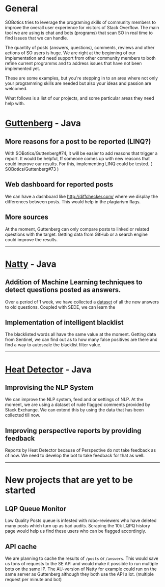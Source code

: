 # General

SOBotics tries to leverage the programing skills of community members to improve the overall user experience for visitors of Stack Overflow. 
The main tool we are using is chat and bots (programs) that scan SO in real time to find issues that we can handle.

The quantity of posts (answers, questions), comments, reviews and other actions of SO users is huge. We are right at the beginning of our implementation and need support from other community members to both refine current programms and to address issues that have not been implemented yet.

These are some examples, but you're stepping in to an area where not only your programming skills are needed but also your ideas and passion are welcomed.

What follows is a list of our projects, and some particular areas they need help with.


# [Guttenberg](https://github.com/SOBotics/Guttenberg) - Java

## More reasons for a post to be reported (LINQ?)

With SOBotics/Guttenberg#74, it will be easier to add reasons that trigger a report.
It would be helpful, ff someone comes up with new reasons that could improve our results. For this, implementing LINQ could be tested. ( SOBotics/Guttenberg#73 )

## Web dashboard for reported posts

We can have a dashboard like http://diffchecker.com/ where we display the differences between posts. This would help in the plagiarism flags. 

## More sources

At the moment, Guttenberg can only compare posts to linked or related questions with the target. Getting data from GitHub or a search engine could improve the results.

----------------------------

# [Natty](https://github.com/SOBotics/Natty) - Java

## Addition of Machine Learning techniques to detect questions posted as answers. 

Over a period of 1 week, we have collected a [dataset](http://51.254.218.90:8000/vowpalData.txt) of all the new answers to old questions. Coupled with SEDE, we can learn the 

## Implementation of intelligent blacklist

The blacklisted words all have the same value at the moment. Getting data from Sentinel, we can find out as to how many false positives are there and find a way to autoscale the blacklist filter value. 

----------------------------

# [Heat Detector](https://github.com/SOBotics/SOCVFinder) - Java

## Improvising the NLP System

We can improve the NLP system, feed and or settings of NLP. At the moment, we are using a dataset of rude flagged comments provided by Stack Exchange. We can extend this by using the data that has been collected till now. 

## Improving perspective reports by providing feedback

Reports by Heat Detector because of Perspective do not take feedback as of now. We need to develop the bot to take feedback for that as well. 

------------------------

# New projects that are yet to be started

## LQP Queue Monitor

Low Quality Posts queue is infested with robo-reviewers who have deleted many posts which turn up as bad audits. Scraping the 10k LQPQ history page would help us find these users who can be flagged accordingly. 

## API cache

We are planning to cache the results of `/posts` or `/answers`. This would save us tons of requests to the SE API and would make it possible to run multiple bots on the same IP.
The AU-version of Natty for example could run on the same server as Guttenberg although they both use the API a lot. (multiple request per minute and bot)

